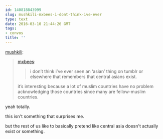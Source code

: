 ```yaml
---
id: 140818843999
slug: mushkili-mxbees-i-dont-think-ive-ever
type: text
date: 2016-03-10 21:44:26 GMT
tags:
- convos
title: ''
---
```

<p><a class="tumblr_blog" href="http://mushkili.tumblr.com/post/140817853934">mushkili</a>:</p>
<blockquote>
<p><a class="tumblr_blog" href="http://mxbees.tumblr.com/post/140817617554">mxbees</a>:</p>
<blockquote>
<p>i don’t think i’ve ever seen an ‘asian’ thing on tumblr or elsewhere that remembers that central asians exist.</p>
</blockquote>
<p>it’s interesting because a lot of muslim countries have no problem acknowledging those countries since many are fellow-muslim countries.</p>
</blockquote>

yeah totally. 

this isn't something that surprises me. 

but the rest of us like to basically pretend like central asia doesn't actually exist or something.